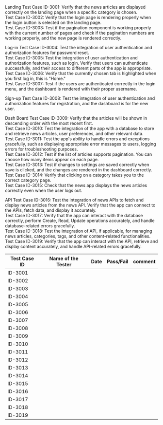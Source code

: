 
Landing
Test Case ID-3001: Verify that the news articles are displayed correctly on the landing page when a specific category is chosen.<br>
Test Case ID-3002: Verify that the login page is rendering properly when the login button is selected on the landing page.<br>
Test Case ID-3003: Test if the pagination component is working properly with the current number of pages and check if the pagination numbers are working properly, and the new page is rendered correctly.<br>

Log-in
Test Case ID-3004: Test the integration of user authentication and authorization features for password reset.<br>
Test Case ID-3005: Test the integration of user authentication and authorization features, such as login. Verify that users can authenticate successfully, and their access to different parts of the app is appropriate.<br>
Test Case ID-3006: Verify that the currently chosen tab is highlighted when you first log in, this is "Home."<br>
Test Case ID-3007: Test if the users are authenticated correctly in the login menu, and the dashboard is rendered with their proper username.<br>

Sign-up
Test Case ID-3008: Test the integration of user authentication and authorization features for registration, and the dashboard is for the new user.<br>

Dash Board
Test Case ID-3009: Verify that the articles will be shown in descending order with the most recent first.<br>
Test Case ID-3010: Test the integration of the app with a database to store and retrieve news articles, user preferences, and other relevant data.<br>
Test Case ID-3011: Test the app's ability to handle errors and exceptions gracefully, such as displaying appropriate error messages to users, logging errors for troubleshooting purposes.<br>
Test Case ID-3012: Test if the list of articles supports pagination. You can choose how many items appear on each page.<br>
Test Case ID-3013: Test if changes to settings are saved correctly when save is clicked, and the changes are rendered in the dashboard correctly.<br>
Test Case ID-3014: Verify that clicking on a category takes you to the correct category page.<br>
Test Case ID-3015: Check that the news app displays the news articles correctly even when the user logs out.<br>

API
Test Case ID-3016: Test the integration of news APIs to fetch and display news articles from the news API. Verify that the app can connect to the APIs, fetch data, and display it accurately.<br>
Test Case ID-3017: Verify that the app can interact with the database correctly, perform Create, Read, Update operations accurately, and handle database-related errors gracefully.<br>
Test Case ID-3018: Test the integration of API, if applicable, for managing news articles, categories, tags, and other content-related functionalities.<br>
Test Case ID-3019: Verify that the app can interact with the API, retrieve and display content accurately, and handle API-related errors gracefully.<br>



| Test Case ID | Name of the Tester |Date| Pass/Fail | comment |
|---|---|---|---|---|
|ID-3001|||||
|ID-3002|||||
|ID-3003|||||
|ID-3004|||||
|ID-3005|||||
|ID-3006|||||
|ID-3007|||||
|ID-3008|||||
|ID-3009|||||
|ID-3010|||||
|ID-3011|||||
|ID-3012|||||
|ID-3013|||||
|ID-3014|||||
|ID-3015|||||
|ID-3016|||||
|ID-3017|||||
|ID-3018|||||
|ID-3019|||||
